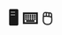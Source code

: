 # 🖥 ⌨ 🖱

<!--
**lovemew67/lovemew67** is a ✨ _special_ ✨ repository because its `README.md` (this file) appears on your GitHub profile.
!-->
